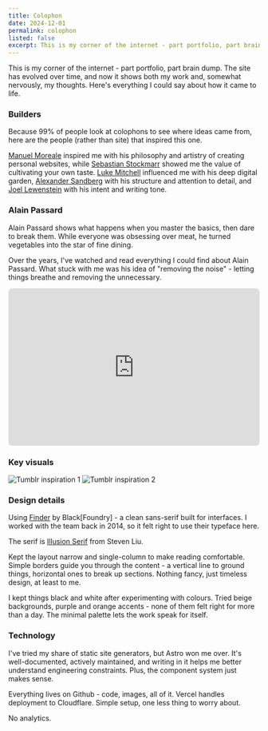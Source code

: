 ```yaml
---
title: Colophon
date: 2024-12-01
permalink: colophon
listed: false
excerpt: This is my corner of the internet - part portfolio, part brain dump. Here's everything I could say about how it came to life.
---
```

This is my corner of the internet - part portfolio, part brain dump. The site has evolved over time, and now it shows both my work and, somewhat nervously, my thoughts. Here's everything I could say about how it came to life.

### Builders
Because 99% of people look at colophons to see where ideas came from, here are the people (rather than site) that inspired this one.

[Manuel Moreale](https://manuelmoreale.com) inspired me with his philosophy and artistry of creating personal websites, while [Sebastian Stockmarr](https://sebastianstockmarr.com) showed me the value of cultivating your own taste. [Luke Mitchell](https://interroban.gg) influenced me with his deep digital garden, [Alexander Sandberg](http://alexandersandberg.com) with his structure and attention to detail, and [Joel Lewenstein](https://www.joellewenstein.com) with his intent and writing tone.

### Alain Passard
Alain Passard shows what happens when you master the basics, then dare to break them. While everyone was obsessing over meat, he turned vegetables into the star of fine dining.

Over the years, I've watched and read everything I could find about Alain Passard. What stuck with me was his idea of "removing the noise" - letting things breathe and removing the unnecessary.

<iframe style="border-radius: 0.5rem;" width="100%" height="315" src="https://www.youtube.com/embed/mPUI4ckPfdM?si=lik8w6osG916haCp" title="YouTube video player" frameborder="0" allow="accelerometer; clipboard-write; encrypted-media; gyroscope; picture-in-picture; web-share" referrerpolicy="strict-origin-when-cross-origin"></iframe>

### Key visuals
![Tumblr inspiration 1](/images/tumblr_1.jpg)
![Tumblr inspiration 2](/images/tumblr_2.jpg)

### Design details
Using [Finder](https://black-foundry.com/fonts/finder/) by Black[Foundry] - a clean sans-serif built for interfaces. I worked with the team back in 2014, so it felt right to use their typeface here.

The serif is [Illusion Serif](https://fontesk.com/illusion-serif-typeface/) from Steven Liu.

Kept the layout narrow and single-column to make reading comfortable. Simple borders guide you through the content - a vertical line to ground things, horizontal ones to break up sections. Nothing fancy, just timeless design, at least to me.

I kept things black and white after experimenting with colours. Tried beige backgrounds, purple and orange accents - none of them felt right for more than a day. The minimal palette lets the work speak for itself.

### Technology
I've tried my share of static site generators, but Astro won me over. It's well-documented, actively maintained, and writing in it helps me better understand engineering constraints. Plus, the component system just makes sense.

Everything lives on Github - code, images, all of it. Vercel handles deployment to Cloudflare. Simple setup, one less thing to worry about.

No analytics.